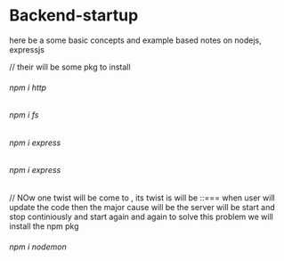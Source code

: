 # Backend-startup
<p>here be a some basic concepts and example based notes on nodejs, expressjs </p>
<p>
  // their will be some pkg to install 
  <h6>npm i http</h6>
    <h6>npm i fs</h6>
    <h6>npm i express</h6>
    <h6>npm i express</h6>
    
  
  // NOw one twist will be come to , its twist is will be ::=== when user will update the code then the major cause will be the server will be start and stop continiously and start again and again to solve this problem we will install the npm pkg

<h6> npm i nodemon</h6>
</p>
